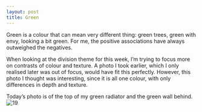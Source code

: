 ```yaml
---
layout: post
title: Green
---
```

Green is a colour that can mean very different thing: green trees, green with envy, looking a bit green. For me, the positive associations have always outweighed the negatives. 

When looking at the division theme for this week, I’m trying to focus more on contrasts of colour and texture. A photo I took earlier, which I only realised later was out of focus, would have fit this perfectly. However, this photo I thought was interesting, since it is all one colour, with only differences in depth and texture.
<!--break-->
Today’s photo is of the top of my green radiator and the green wall behind.
![19](https://images.typed.com/830815c4-0521-42ae-9813-11c2df1807fd/image.jpeg)
